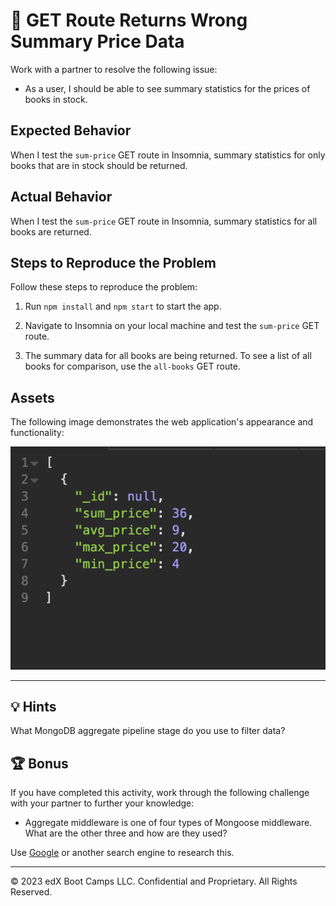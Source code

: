 # 🐛 GET Route Returns Wrong Summary Price Data

Work with a partner to resolve the following issue:

* As a user, I should be able to see summary statistics for the prices of books in stock.

## Expected Behavior

When I test the `sum-price` GET route in Insomnia, summary statistics for only books that are in stock should be returned.

## Actual Behavior

When I test the `sum-price` GET route in Insomnia, summary statistics for all books are returned.

## Steps to Reproduce the Problem

Follow these steps to reproduce the problem:

1. Run `npm install` and `npm start` to start the app.

2. Navigate to Insomnia on your local machine and test the `sum-price` GET route.

3. The summary data for all books are being returned. To see a list of all books for comparison, use the `all-books` GET route.

## Assets

The following image demonstrates the web application's appearance and functionality:

![Returned data showing only in-stock summary books.](./assets/image_1.png)

---

## 💡 Hints

What MongoDB aggregate pipeline stage do you use to filter data?

## 🏆 Bonus

If you have completed this activity, work through the following challenge with your partner to further your knowledge:

* Aggregate middleware is one of four types of Mongoose middleware. What are the other three and how are they used?

Use [Google](https://www.google.com) or another search engine to research this.

---
© 2023 edX Boot Camps LLC. Confidential and Proprietary. All Rights Reserved.

